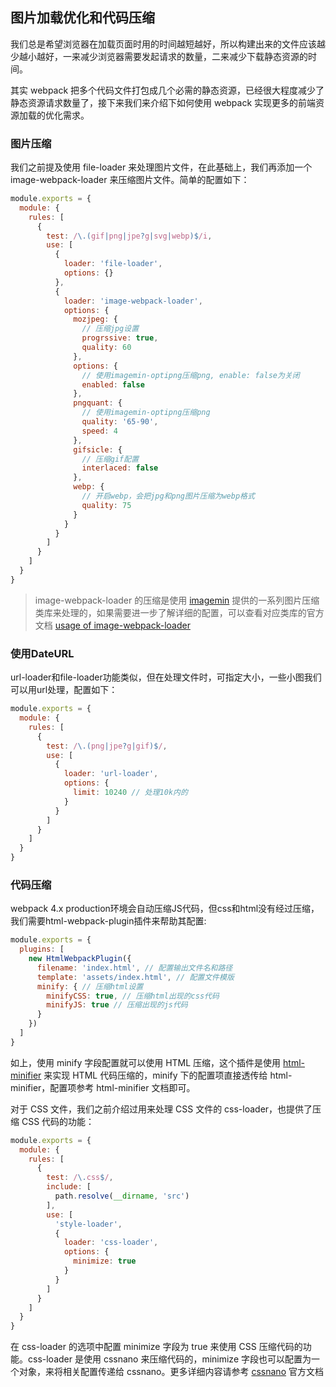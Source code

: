 ## 图片加载优化和代码压缩

我们总是希望浏览器在加载页面时用的时间越短越好，所以构建出来的文件应该越少越小越好，一来减少浏览器需要发起请求的数量，二来减少下载静态资源的时间。

其实 webpack 把多个代码文件打包成几个必需的静态资源，已经很大程度减少了静态资源请求数量了，接下来我们来介绍下如何使用 webpack 实现更多的前端资源加载的优化需求。

### 图片压缩

我们之前提及使用 file-loader 来处理图片文件，在此基础上，我们再添加一个 image-webpack-loader 来压缩图片文件。简单的配置如下：

```js
module.exports = {
  module: {
    rules: [
      {
        test: /\.(gif|png|jpe?g|svg|webp)$/i,
        use: [
          {
            loader: 'file-loader',
            options: {}
          },
          {
            loader: 'image-webpack-loader',
            options: {
              mozjpeg: {
                // 压缩jpg设置
                progrssive: true,
                quality: 60
              },
              options: {
                // 使用imagemin-optipng压缩png, enable: false为关闭
                enabled: false
              },
              pngquant: {
                // 使用imagemin-optipng压缩png
                quality: '65-90',
                speed: 4
              },
              gifsicle: {
                // 压缩gif配置
                interlaced: false
              },
              webp: {
                // 开启webp，会把jpg和png图片压缩为webp格式
                quality: 75
              }
            }
          }
        ]
      }
    ]
  }
}
```

> image-webpack-loader 的压缩是使用 [imagemin](https://link.juejin.im/?target=https%3A%2F%2Fgithub.com%2Fimagemin) 提供的一系列图片压缩类库来处理的，如果需要进一步了解详细的配置，可以查看对应类库的官方文档 [usage of image-webpack-loader](https://link.juejin.im/?target=https%3A%2F%2Fgithub.com%2Ftcoopman%2Fimage-webpack-loader%23usage)

### 使用DateURL

url-loader和file-loader功能类似，但在处理文件时，可指定大小，一些小图我们可以用url处理，配置如下：

```js
module.exports = {
  module: {
    rules: [
      {
        test: /\.(png|jpe?g|gif)$/,
        use: [
          {
            loader: 'url-loader',
            options: {
              limit: 10240 // 处理10k内的
            }
          }
        ]
      }
    ]
  }
}
```

### 代码压缩

webpack 4.x production环境会自动压缩JS代码，但css和html没有经过压缩，我们需要html-webpack-plugin插件来帮助其配置:

```js
module.exports = {
  plugins: [
    new HtmlWebpackPlugin({
      filename: 'index.html', // 配置输出文件名和路径
      template: 'assets/index.html', // 配置文件模版
      minify: { // 压缩html设置
        minifyCSS: true, // 压缩html出现的css代码
        minifyJS: true // 压缩出现的js代码
      }
    })
  ]
}
```

如上，使用 minify 字段配置就可以使用 HTML 压缩，这个插件是使用 [html-minifier](https://link.juejin.im/?target=https%3A%2F%2Fgithub.com%2Fkangax%2Fhtml-minifier%23options-quick-reference) 来实现 HTML 代码压缩的，minify 下的配置项直接透传给 html-minifier，配置项参考 html-minifier 文档即可。

对于 CSS 文件，我们之前介绍过用来处理 CSS 文件的 css-loader，也提供了压缩 CSS 代码的功能：

```js
module.exports = {
  module: {
    rules: [
      {
        test: /\.css$/,
        include: [
          path.resolve(__dirname, 'src')
        ],
        use: [
          'style-loader',
          {
            loader: 'css-loader',
            options: {
              minimize: true
            }
          }
        ]
      }
    ]
  }
}
```

在 css-loader 的选项中配置 minimize 字段为 true 来使用 CSS 压缩代码的功能。css-loader 是使用 cssnano 来压缩代码的，minimize 字段也可以配置为一个对象，来将相关配置传递给 cssnano。更多详细内容请参考 [cssnano](https://link.juejin.im/?target=http%3A%2F%2Fcssnano.co%2F) 官方文档
